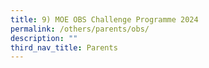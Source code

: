 ```yaml
---
title: 9) MOE OBS Challenge Programme 2024
permalink: /others/parents/obs/
description: ""
third_nav_title: Parents
---
```

